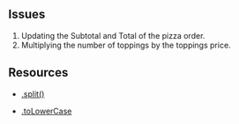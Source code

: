## Issues
1. Updating the Subtotal and Total of the pizza order.
2. Multiplying the number of toppings by the toppings price.

## Resources
* [.split()](https://www.w3schools.com/jsref/jsref_split.asp)

* [.toLowerCase](https://developer.mozilla.org/en-US/docs/Web/JavaScript/Reference/Global_Objects/String/toLowerCase)